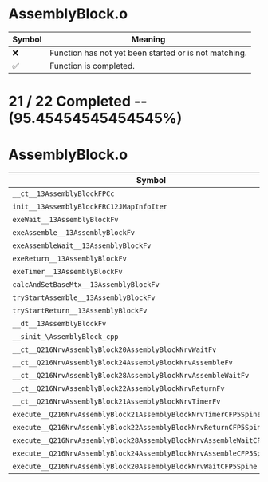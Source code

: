 # AssemblyBlock.o
| Symbol | Meaning 
| ------------- | ------------- 
| :x: | Function has not yet been started or is not matching. 
| :white_check_mark: | Function is completed. 


# 21 / 22 Completed -- (95.45454545454545%)
# AssemblyBlock.o
| Symbol | Decompiled? |
| ------------- | ------------- |
| `__ct__13AssemblyBlockFPCc` | :white_check_mark: |
| `init__13AssemblyBlockFRC12JMapInfoIter` | :white_check_mark: |
| `exeWait__13AssemblyBlockFv` | :x: |
| `exeAssemble__13AssemblyBlockFv` | :white_check_mark: |
| `exeAssembleWait__13AssemblyBlockFv` | :white_check_mark: |
| `exeReturn__13AssemblyBlockFv` | :white_check_mark: |
| `exeTimer__13AssemblyBlockFv` | :white_check_mark: |
| `calcAndSetBaseMtx__13AssemblyBlockFv` | :white_check_mark: |
| `tryStartAssemble__13AssemblyBlockFv` | :white_check_mark: |
| `tryStartReturn__13AssemblyBlockFv` | :white_check_mark: |
| `__dt__13AssemblyBlockFv` | :white_check_mark: |
| `__sinit_\AssemblyBlock_cpp` | :white_check_mark: |
| `__ct__Q216NrvAssemblyBlock20AssemblyBlockNrvWaitFv` | :white_check_mark: |
| `__ct__Q216NrvAssemblyBlock24AssemblyBlockNrvAssembleFv` | :white_check_mark: |
| `__ct__Q216NrvAssemblyBlock28AssemblyBlockNrvAssembleWaitFv` | :white_check_mark: |
| `__ct__Q216NrvAssemblyBlock22AssemblyBlockNrvReturnFv` | :white_check_mark: |
| `__ct__Q216NrvAssemblyBlock21AssemblyBlockNrvTimerFv` | :white_check_mark: |
| `execute__Q216NrvAssemblyBlock21AssemblyBlockNrvTimerCFP5Spine` | :white_check_mark: |
| `execute__Q216NrvAssemblyBlock22AssemblyBlockNrvReturnCFP5Spine` | :white_check_mark: |
| `execute__Q216NrvAssemblyBlock28AssemblyBlockNrvAssembleWaitCFP5Spine` | :white_check_mark: |
| `execute__Q216NrvAssemblyBlock24AssemblyBlockNrvAssembleCFP5Spine` | :white_check_mark: |
| `execute__Q216NrvAssemblyBlock20AssemblyBlockNrvWaitCFP5Spine` | :white_check_mark: |
